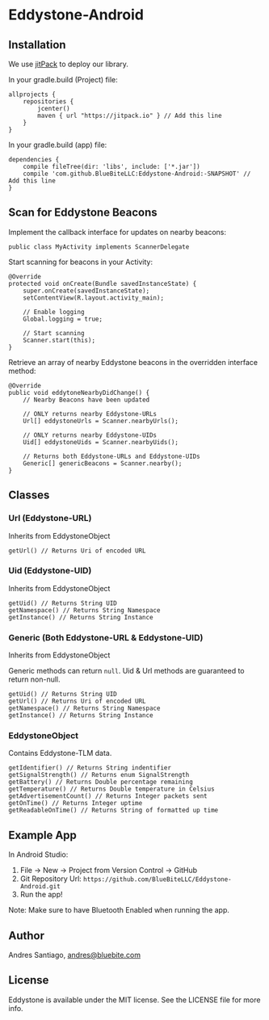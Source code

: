# Eddystone-Android

## Installation

We use [jitPack](https://jitpack.io) to deploy our library.

In your gradle.build (Project) file:

```
allprojects {
    repositories {
        jcenter()
        maven { url "https://jitpack.io" } // Add this line
    }
}
```

In your gradle.build (app) file:

```
dependencies {
    compile fileTree(dir: 'libs', include: ['*.jar'])
    compile 'com.github.BlueBiteLLC:Eddystone-Android:-SNAPSHOT' // Add this line
}
```

## Scan for Eddystone Beacons

Implement the callback interface for updates on nearby beacons:

`public class MyActivity implements ScannerDelegate`

Start scanning for beacons in your Activity:

```
@Override
protected void onCreate(Bundle savedInstanceState) {
    super.onCreate(savedInstanceState);
    setContentView(R.layout.activity_main);

    // Enable logging
    Global.logging = true;

    // Start scanning
    Scanner.start(this);
}
```

Retrieve an array of nearby Eddystone beacons in the overridden interface method:

```
@Override
public void eddytoneNearbyDidChange() {
    // Nearby Beacons have been updated

    // ONLY returns nearby Eddystone-URLs
    Url[] eddystoneUrls = Scanner.nearbyUrls();

    // ONLY returns nearby Eddystone-UIDs
    Uid[] eddystoneUids = Scanner.nearbyUids();

    // Returns both Eddystone-URLs and Eddystone-UIDs
    Generic[] genericBeacons = Scanner.nearby();
}
```

## Classes

### Url (Eddystone-URL)

Inherits from EddystoneObject

```
getUrl() // Returns Uri of encoded URL
```

### Uid (Eddystone-UID)

Inherits from EddystoneObject

```
getUid() // Returns String UID
getNamespace() // Returns String Namespace
getInstance() // Returns String Instance
```

### Generic (Both Eddystone-URL & Eddystone-UID)

Inherits from EddystoneObject

Generic methods can return `null`. Uid & Url methods are guaranteed to return non-null.

```
getUid() // Returns String UID
getUrl() // Returns Uri of encoded URL
getNamespace() // Returns String Namespace
getInstance() // Returns String Instance
```

### EddystoneObject

Contains Eddystone-TLM data.

```
getIdentifier() // Returns String indentifier
getSignalStrength() // Returns enum SignalStrength
getBattery() // Returns Double percentage remaining
getTemperature() // Returns Double temperature in Celsius
getAdvertisementCount() // Returns Integer packets sent
getOnTime() // Returns Integer uptime
getReadableOnTime() // Returns String of formatted up time
```

## Example App

In Android Studio:

1. File -> New -> Project from Version Control -> GitHub
2. Git Repository Url: `https://github.com/BlueBiteLLC/Eddystone-Android.git`
3. Run the app!

Note: Make sure to have Bluetooth Enabled when running the app.

## Author

Andres Santiago, andres@bluebite.com

## License

Eddystone is available under the MIT license. See the LICENSE file for more info.
